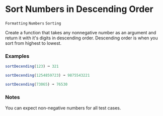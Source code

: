 # Sort Numbers in Descending Order

`Formatting` `Numbers` `Sorting`

Create a function that takes any nonnegative number as an argument and return it with it's digits in descending order. Descending order is when you sort from highest to lowest.

### Examples

```js
sortDecending(123) ➞ 321

sortDecending(1254859723) ➞ 9875543221

sortDecending(73065) ➞ 76530
```

### Notes

You can expect non-negative numbers for all test cases.
